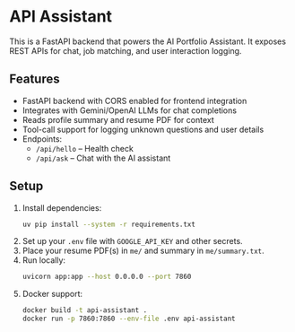# API Assistant

This is a FastAPI backend that powers the AI Portfolio Assistant. It exposes REST APIs for chat, job matching, and user interaction logging.

## Features

- FastAPI backend with CORS enabled for frontend integration
- Integrates with Gemini/OpenAI LLMs for chat completions
- Reads profile summary and resume PDF for context
- Tool-call support for logging unknown questions and user details
- Endpoints:
  - `/api/hello` – Health check
  - `/api/ask` – Chat with the AI assistant

## Setup

1. Install dependencies:
   ```sh
   uv pip install --system -r requirements.txt
   ```
2. Set up your `.env` file with `GOOGLE_API_KEY` and other secrets.
3. Place your resume PDF(s) in `me/` and summary in `me/summary.txt`.
4. Run locally:
   ```sh
   uvicorn app:app --host 0.0.0.0 --port 7860
   ```
5. Docker support:
   ```sh
   docker build -t api-assistant .
   docker run -p 7860:7860 --env-file .env api-assistant
   ```